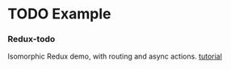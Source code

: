# TODO Example

### Redux-todo
Isomorphic Redux demo, with routing and async actions. [tutorial](https://medium.com/@bananaoomarang/handcrafting-an-isomorphic-redux-application-with-love-40ada4468af4)
